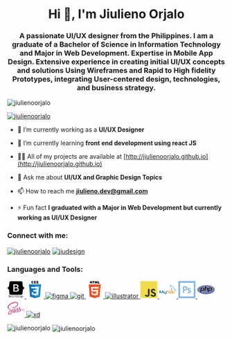 <h1 align="center">Hi 👋, I'm Jiulieno Orjalo</h1>
<h3 align="center">A passionate UI/UX designer from the Philippines. I am a graduate of a Bachelor of Science in Information Technology and Major in Web Development. Expertise in Mobile App Design. Extensive experience in creating initial UI/UX concepts and solutions Using Wireframes and Rapid to High fidelity Prototypes, integrating User-centered design, technologies, and business strategy.</h3>

<p align="left"> <img src="https://komarev.com/ghpvc/?username=jiulienoorjalo&label=Profile%20views&color=0e75b6&style=flat" alt="jiulienoorjalo" /> </p>

<p align="left"> <a href="https://github.com/ryo-ma/github-profile-trophy"><img src="https://github-profile-trophy.vercel.app/?username=jiulienoorjalo" alt="jiulienoorjalo" /></a> </p>

- 🔭 I’m currently working as a **UI/UX Designer**

- 🌱 I’m currently learning **front end development using react JS**

- 👨‍💻 All of my projects are available at [http://jiulienoorjalo.github.io](http://jiulienoorjalo.github.io)

- 💬 Ask me about **UI/UX and Graphic Design Topics**

- 📫 How to reach me **jiulieno.dev@gmail.com**

- ⚡ Fun fact **I graduated with a Major in Web Development but currently working as UI/UX Designer**

<h3 align="left">Connect with me:</h3>
<p align="left">
<a href="https://linkedin.com/in/jiulienoorjalo" target="blank"><img align="center" src="https://raw.githubusercontent.com/rahuldkjain/github-profile-readme-generator/master/src/images/icons/Social/linked-in-alt.svg" alt="jiulienoorjalo" height="30" width="40" /></a>
<a href="https://www.behance.net/jiudesign" target="blank"><img align="center" src="https://raw.githubusercontent.com/rahuldkjain/github-profile-readme-generator/master/src/images/icons/Social/behance.svg" alt="jiudesign" height="30" width="40" /></a>
</p>

<h3 align="left">Languages and Tools:</h3>
<p align="left"> <a href="https://getbootstrap.com" target="_blank" rel="noreferrer"> <img src="https://raw.githubusercontent.com/devicons/devicon/master/icons/bootstrap/bootstrap-plain-wordmark.svg" alt="bootstrap" width="40" height="40"/> </a> <a href="https://www.w3schools.com/css/" target="_blank" rel="noreferrer"> <img src="https://raw.githubusercontent.com/devicons/devicon/master/icons/css3/css3-original-wordmark.svg" alt="css3" width="40" height="40"/> </a> <a href="https://www.figma.com/" target="_blank" rel="noreferrer"> <img src="https://www.vectorlogo.zone/logos/figma/figma-icon.svg" alt="figma" width="40" height="40"/> </a> <a href="https://git-scm.com/" target="_blank" rel="noreferrer"> <img src="https://www.vectorlogo.zone/logos/git-scm/git-scm-icon.svg" alt="git" width="40" height="40"/> </a> <a href="https://www.w3.org/html/" target="_blank" rel="noreferrer"> <img src="https://raw.githubusercontent.com/devicons/devicon/master/icons/html5/html5-original-wordmark.svg" alt="html5" width="40" height="40"/> </a> <a href="https://www.adobe.com/in/products/illustrator.html" target="_blank" rel="noreferrer"> <img src="https://www.vectorlogo.zone/logos/adobe_illustrator/adobe_illustrator-icon.svg" alt="illustrator" width="40" height="40"/> </a> <a href="https://developer.mozilla.org/en-US/docs/Web/JavaScript" target="_blank" rel="noreferrer"> <img src="https://raw.githubusercontent.com/devicons/devicon/master/icons/javascript/javascript-original.svg" alt="javascript" width="40" height="40"/> </a> <a href="https://www.mysql.com/" target="_blank" rel="noreferrer"> <img src="https://raw.githubusercontent.com/devicons/devicon/master/icons/mysql/mysql-original-wordmark.svg" alt="mysql" width="40" height="40"/> </a> <a href="https://www.photoshop.com/en" target="_blank" rel="noreferrer"> <img src="https://raw.githubusercontent.com/devicons/devicon/master/icons/photoshop/photoshop-line.svg" alt="photoshop" width="40" height="40"/> </a> <a href="https://www.php.net" target="_blank" rel="noreferrer"> <img src="https://raw.githubusercontent.com/devicons/devicon/master/icons/php/php-original.svg" alt="php" width="40" height="40"/> </a> <a href="https://sass-lang.com" target="_blank" rel="noreferrer"> <img src="https://raw.githubusercontent.com/devicons/devicon/master/icons/sass/sass-original.svg" alt="sass" width="40" height="40"/> </a> <a href="https://www.adobe.com/products/xd.html" target="_blank" rel="noreferrer"> <img src="https://cdn.worldvectorlogo.com/logos/adobe-xd.svg" alt="xd" width="40" height="40"/> </a> </p>

<p><img align="left" src="https://github-readme-stats.vercel.app/api/top-langs?username=jiulienoorjalo&show_icons=true&locale=en&layout=compact" alt="jiulienoorjalo" /></p>

<p>&nbsp;<img align="center" src="https://github-readme-stats.vercel.app/api?username=jiulienoorjalo&show_icons=true&locale=en" alt="jiulienoorjalo" /></p>
